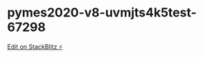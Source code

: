 # pymes2020-v8-uvmjts4k5test-67298

[Edit on StackBlitz ⚡️](https://stackblitz.com/edit/pymes2020-v8-uvmjts4k5test-67298)